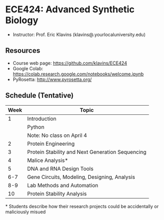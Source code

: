 # ECE424: Advanced Synthetic Biology

* Instructor: Prof. Eric Klavins (klavins@.yourlocaluniversity.edu)

Resources
---
* Course web page: https://github.com/klavins/ECE424
* Google Colab: https://colab.research.google.com/notebooks/welcome.ipynb
* PyRosetta: http://www.pyrosetta.org/

Schedule (Tentative)
---

| Week | Topic   |
|------|---------|
| 1    | Introduction |
|      | Python |
|      | Note: No class on April 4 |
| 2    | Protein Engineering |
| 3    | Protein Stability and Next Generation Sequencing |
| 4    | Malice Analysis* |
| 5    | DNA and RNA Design Tools |
| 6-7  | Gene Circuits, Modeling, Designing, Analysis |
| 8-9  | Lab Methods and Automation |
| 10   | Protein Stability Analysis |

\* Students describe how their research projects could be accidentally or maliciously misued